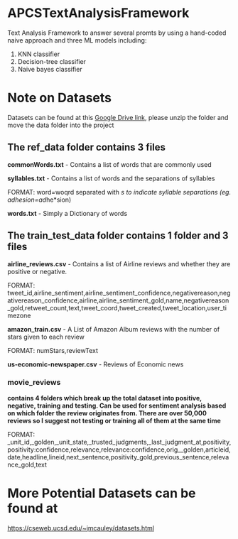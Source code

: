 # APCSTextAnalysisFramework
Text Analysis Framework to answer several promts by using a hand-coded naive approach and three ML models including: 
1) KNN classifier
2) Decision-tree classifier 
3) Naive bayes classifier

# Note on Datasets
Datasets can be found at this [Google Drive link](https://drive.google.com/drive/folders/1wI9p2xSurcHKuZS5tiXCz2T9sTtieSvt?usp=sharing), please unzip the folder and move the data folder into the project

## The ref_data folder contains 3 files
**commonWords.txt** - Contains a list of words that are commonly used

**syllables.txt** - Contains a list of words and the separations of syllables 

FORMAT: word=woqrd separated with *s to indicate syllable separations (eg. adhesion=ad*he*sion)

**words.txt** - Simply a Dictionary of words

## The train_test_data folder contains 1 folder and 3 files ##

**airline_reviews.csv** - Contains a list of Airline reviews and whether they are positive or negative.

FORMAT:  tweet_id,airline_sentiment,airline_sentiment_confidence,negativereason,negativereason_confidence,airline,airline_sentiment_gold,name,negativereason_gold,retweet_count,text,tweet_coord,tweet_created,tweet_location,user_timezone


**amazon_train.csv** - A List of Amazon Album reviews with the number of stars given to each review

FORMAT: numStars,reviewText

**us-economic-newspaper.csv** - Reviews of Economic news

### movie_reviews ###

**contains 4 folders which break up the total dataset into positive, negative, training and testing. Can be used for sentiment analysis based on which folder the review originates from. There are over 50,000 reviews so I suggest not testing or training all of them at the same time**

FORMAT: _unit_id,_golden,_unit_state,_trusted_judgments,_last_judgment_at,positivity,positivity:confidence,relevance,relevance:confidence,orig__golden,articleid,date,headline,lineid,next_sentence,positivity_gold,previous_sentence,relevance_gold,text

# More Potential Datasets can be found at
https://cseweb.ucsd.edu/~jmcauley/datasets.html
